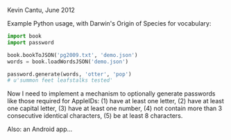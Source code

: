 Kevin Cantu, June 2012

Example Python usage, with Darwin's Origin of Species for vocabulary:

```python
import book
import password

book.bookToJSON('pg2009.txt', 'demo.json')
words = book.loadWordsJSON('demo.json')

password.generate(words, 'otter', 'pop')
# u'summon feet leafstalks tested'
```

Now I need to implement a mechanism to optionally
generate passwords like those required for AppleIDs:
(1) have at least one letter,
(2) have at least one capital letter,
(3) have at least one number,
(4) not contain more than 3 consecutive identical characters,
(5) be at least 8 characters.

Also: an Android app...

